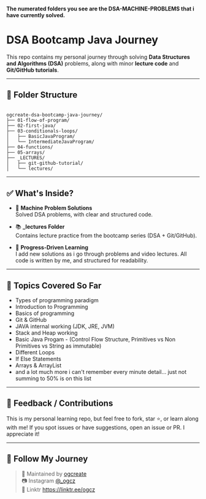 #### The numerated folders you see are the DSA-MACHINE-PROBLEMS that i have currently solved.

# DSA Bootcamp Java Journey

This repo contains my personal journey through solving **Data Structures and Algorithms (DSA)** problems, along with minor **lecture code** and **Git/GitHub tutorials**.

---

## 📁 Folder Structure

<pre lang="text"> <code>
ogcreate-dsa-bootcamp-java-journey/
├── 01-flow-of-program/
├── 02-first-java/
├── 03-conditionals-loops/
│   ├── BasicJavaProgram/
│   └── IntermediateJavaProgram/
├── 04-functions/
├── 05-arrays/
├── _LECTURES/
│   ├── git-github-tutorial/
│   └── lectures/
</code></pre>

---

## ✅ What's Inside?

- 🧠 **Machine Problem Solutions**  
  Solved DSA problems, with clear and structured code.

- 📚 **_lectures Folder**  
  Contains lecture practice from the bootcamp series (DSA + Git/GitHub).

- 🌱 **Progress-Driven Learning**  
  I add new solutions as i go through problems and video lectures. All code is written by me, and structured for readability.

---

## 📌 Topics Covered So Far
- Types of programming paradigm
- Introduction to Programming
- Basics of programming
- Git & GitHub 
- JAVA internal working (JDK, JRE, JVM)
- Stack and Heap working
- Basic Java Progam - (Control Flow Structure, Primitives vs Non Primitives vs String as immutable)
- Different Loops
- If Else Statements
- Arrays & ArrayList
- and a lot much more i can't remember every minute detail... just not summing to 50% is on this list

---

## 💬 Feedback / Contributions

This is my personal learning repo, but feel free to fork, star ⭐, or learn along with me! If you spot issues or have suggestions, open an issue or PR. I appreciate it!

---

## 🔗 Follow My Journey

> 👤 Maintained by [ogcreate](https://github.com/ogcreate)  
> 📷 Instagram [@_ogcz](https://www.instagram.com/_ogcz/)  
> 🌴 Linktr https://linktr.ee/ogcz

